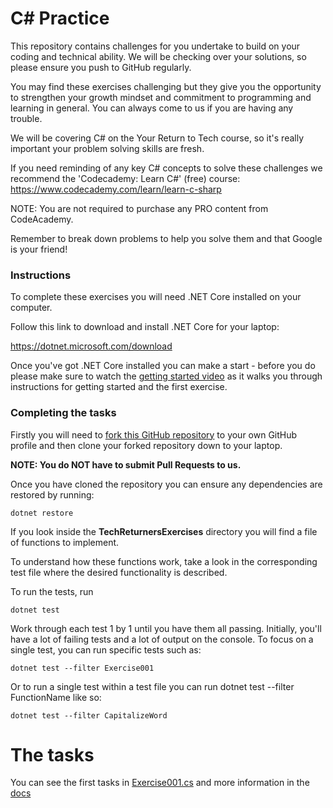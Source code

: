 # C# Practice

This repository contains challenges for you undertake to build on your coding and technical ability. We will be checking over your solutions, so please ensure you push to GitHub regularly. 

You may find these exercises challenging but they give you the opportunity to strengthen your growth mindset and commitment to programming and learning in general. You can always come to us if you are having any trouble.

We will be covering C# on the Your Return to Tech course, so it's really important your problem solving skills are fresh. 

If you need reminding of any key C# concepts to solve these challenges we recommend the 'Codecademy: Learn C#' (free) course: https://www.codecademy.com/learn/learn-c-sharp

NOTE: You are not required to purchase any PRO content from CodeAcademy.

Remember to break down problems to help you solve them and that Google is your friend!

### Instructions

To complete these exercises you will need .NET Core installed on your computer.

Follow this link to download and install .NET Core for your laptop:

https://dotnet.microsoft.com/download

Once you've got .NET Core installed you can make a start - before you do please make sure to watch the [getting started video](https://storage.googleapis.com/your-return-to-tech/pre-journey/java_exercises_intro.mp4) as it walks you through instructions for getting started and the first exercise.

### Completing the tasks

Firstly you will need to [fork this GitHub repository](https://docs.github.com/en/free-pro-team@latest/github/getting-started-with-github/fork-a-repo) to your own GitHub profile and then clone your forked repository down to your laptop.

**NOTE: You do NOT have to submit Pull Requests to us.**

Once you have cloned the repository you can ensure any dependencies are restored by running:

    dotnet restore

If you look inside the **TechReturnersExercises** directory you will find a file of functions to implement.

To understand how these functions work, take a look in the corresponding test file where the desired functionality is described.

To run the tests, run

    dotnet test

Work through each test 1 by 1 until you have them all passing. Initially, you'll have a lot of failing tests and a lot of output on the console. To focus on a single test, you can run specific tests such as:
    
    dotnet test --filter Exercise001
    
Or to run a single test within a test file you can run dotnet test --filter FunctionName like so:

    dotnet test --filter CapitalizeWord

# The tasks

You can see the first tasks in [Exercise001.cs](./TechReturnersExercises/Exercise001.cs) and more information in the [docs](./docs)
